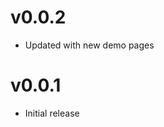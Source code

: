 v0.0.2
==================
* Updated with new demo pages


v0.0.1
==================
* Initial release
